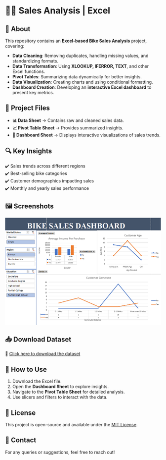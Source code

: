 # 🚴‍♂️ Sales Analysis | Excel  

## 📌 About  
This repository contains an **Excel-based Bike Sales Analysis** project, covering:  
- **Data Cleaning**: Removing duplicates, handling missing values, and standardizing formats.  
- **Data Transformation**: Using **XLOOKUP, IFERROR, TEXT**, and other Excel functions.  
- **Pivot Tables**: Summarizing data dynamically for better insights.  
- **Data Visualization**: Creating charts and using conditional formatting.  
- **Dashboard Creation**: Developing an **interactive Excel dashboard** to present key metrics.  

## 📂 Project Files  
- **📊 Data Sheet** → Contains raw and cleaned sales data.  
- **📈 Pivot Table Sheet** → Provides summarized insights.  
- **📌 Dashboard Sheet** → Displays interactive visualizations of sales trends.  

## 🔍 Key Insights  
✔️ Sales trends across different regions  
✔️ Best-selling bike categories  
✔️ Customer demographics impacting sales  
✔️ Monthly and yearly sales performance  

## 🖼️ Screenshots  
![Dashboard Preview](Dashboard.png)  

## 📥 Download Dataset  
🔗 [Click here to download the dataset](Excel_Project_Dataset.xlsx)  

## 🚀 How to Use  
1. Download the Excel file.  
2. Open the **Dashboard Sheet** to explore insights.  
3. Navigate to the **Pivot Table Sheet** for detailed analysis.  
4. Use slicers and filters to interact with the data.  

## 📜 License  
This project is open-source and available under the [MIT License](LICENSE).  

## 📩 Contact  
For any queries or suggestions, feel free to reach out!  
